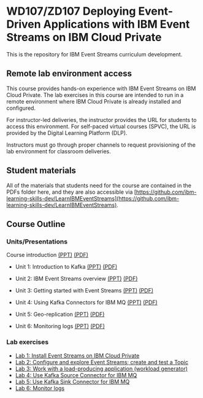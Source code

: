 # WD107/ZD107 Deploying Event-Driven Applications with IBM Event Streams on IBM Cloud Private

This is the repository for IBM Event Streams curriculum development.  

## Remote lab environment access

This course provides hands-on experience with IBM Event Streams on IBM Cloud Private. The lab exercises in this course are intended to run in a remote environment where IBM Cloud Private is already installed and configured.

For instructor-led deliveries, the instructor provides the URL for students to access this environment. For self-paced virtual courses (SPVC), the URL is provided by the Digital Learning Platform (DLP). 

Instructors must go through proper channels to request provisioning of the lab environment for classroom deliveries.

## Student materials
All of the materials that students need for the course are contained in the PDFs folder here, and they are also accessible via [https://github.com/ibm-learning-skills-dev/LearnIBMEventStreams](https://github.com/ibm-learning-skills-dev/LearnIBMEventStreams). 

## Course Outline

### Units/Presentations

Course introduction [(PPT)](Unit-Presentations/U00_CourseIntro.pptx) [(PDF)](PDFs/U00_CourseIntro.pdf)

* Unit 1: Introduction to Kafka [(PPT)](Unit-Presentations/U01_IntroKafka.pptx) [(PDF)](PDFs/U01_IntroKafka.pdf)
 
* Unit 2: IBM Event Streams overview [(PPT)](Unit-Presentations/U02_ESOverview.pptx) [(PDF)](PDFs/U02_ESOverview.pdf)

* Unit 3: Getting started with Event Streams [(PPT)](Unit-Presentations/U03_GettingStarted.pptx) [(PDF)](PDFs/U03_GettingStarted.pdf)

* Unit 4: Using Kafka Connectors for IBM MQ [(PPT)](Unit-Presentations/U04_Connectors.pptx) [(PDF)](PDFs/U04_Connectors.pdf)

* Unit 5: Geo-replication [(PPT)](Unit-Presentations/U05_GeoReplication.pptx) [(PDF)](PDFs/U05_GeoReplication.pdf)

* Unit 6: Monitoring logs [(PPT)](Unit-Presentations/U06_Monitor.pptx) [(PDF)](PDFs/U06_Monitor.pdf)


### Lab exercises

* [Lab 1: Install Event Streams on IBM Cloud Private](Labs/Lab01-install.md)
* [Lab 2: Configure and explore Event Streams; create and test a Topic](Labs/Lab02-config.md)
* [Lab 3: Work with a load-producing application (workload generator)](Labs/Lab03-workload.md)
* [Lab 4: Use Kafka Source Connector for IBM MQ](Labs/Lab04-sourceconnect.md)
* [Lab 5: Use Kafka Sink Connector for IBM MQ](Labs/Lab05-sinkconnect.md)
* [Lab 6: Monitor logs](Labs/Lab06-monitor.md)

